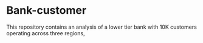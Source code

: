 # Bank-customer
This repository contains an analysis of a lower tier bank with 10K customers operating across three regions,
